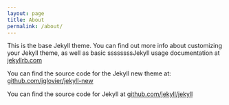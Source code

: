 ```yaml
---
layout: page
title: About
permalink: /about/
---
```


This is the base Jekyll theme. You can find out more info about customizing your Jekyll theme, as well as basic ssssssssJekyll usage documentation at [jekyllrb.com](http://jekyllrb.com/)

You can find the source code for the Jekyll new theme at: [github.com/jglovier/jekyll-new](https://github.com/jglovier/jekyll-new)

You can find the source code for Jekyll at [github.com/jekyll/jekyll](https://github.com/jekyll/jekyll)
